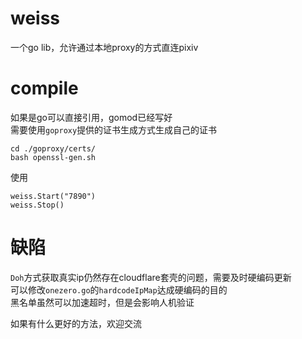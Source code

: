 # weiss
一个go lib，允许通过本地proxy的方式直连pixiv  

# compile
如果是go可以直接引用，gomod已经写好  
需要使用`goproxy`提供的证书生成方式生成自己的证书
```
cd ./goproxy/certs/
bash openssl-gen.sh
```
使用
```
weiss.Start("7890")
weiss.Stop()
``` 
# 缺陷  
`Doh`方式获取真实ip仍然存在cloudflare套壳的问题，需要及时硬编码更新  
可以修改`onezero.go`的`hardcodeIpMap`达成硬编码的目的  
黑名单虽然可以加速超时，但是会影响人机验证 

如果有什么更好的方法，欢迎交流
